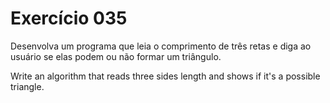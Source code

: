 # Exercício 035

Desenvolva um programa que leia o comprimento de três retas e diga ao usuário se elas podem ou não formar um triângulo.

Write an algorithm that reads three sides length and shows if it's a possible triangle.
